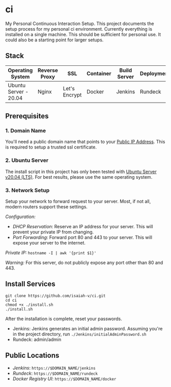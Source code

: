 # ci
My Personal Continuous Interaction Setup. This project documents the setup process for my personal ci environment. Currently everything is installed on a single machine. This should be sufficient for personal use. It could also be a starting point for larger setups.

## Stack
| Operating System      | Reverse Proxy | SSL           | Container | Build Server | Deployment |
|-----------------------|---------------|---------------|-----------|--------------|------------|
| Ubuntu Server - 20.04 | Nginx         | Let's Encrypt | Docker    | Jenkins      | Rundeck    |

## Prerequisites

### 1. Domain Name
You'll need a public domain name that points to your [Public IP Address](https://www.whatismyip.com/). This is required to setup a trusted ssl certificate.

### 2. Ubuntu Server
The install script in this project has only been tested with [Ubuntu Server v20.04 (LTS)](https://ubuntu.com/server). For best results, please use the same operating system.

### 3. Network Setup
Setup your network to forward request to your server. Most, if not all, modern routers support these settings.

*Configuration:*
 * _DHCP Reservation_: Reserve an IP address for your server. This will prevent your private IP from changing.
 * _Port Forwarding_: Forward port 80 and 443 to your server. This will expose your server to the internet.

_Private IP:_ `hostname -I | awk '{print $1}'`

_Warning:_ For this server, do not publicly expose any port other than 80 and 443.

## Install Services

```
git clone https://github.com/isaiah-v/ci.git
cd ci
chmod +x ./install.sh
./install.sh
```

After the installation is complete, reset your passwords.

* Jenkins: Jenkins generates an initial admin password. Assuming you're in the project directory, run `./Jenkins/initialAdminPassword.sh`
* Rundeck: admin/admin

## Public Locations

 * _Jenkins_: `https://$DOMAIN_NAME/jenkins`
 * _Rundeck_: `https://$DOMAIN_NAME/rundeck`
 * _Docker Registry UI_: `https://$DOMAIN_NAME/docker`
